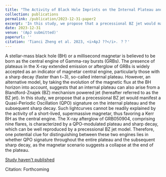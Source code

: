```yaml
---
title: "The Activity of Black Hole Imprints on the Internal Plateau and the Subsequent Sharp Decay"
collection: publications
permalink: /publication/2023-12-31-paper2
excerpt: 'In this study, we propose that a precessional BZ jet would manifest a Quasi-Periodic Oscillation (QPO) signature on the internal plateau and the subsequent sharp decay. Such lightcurves cannot be readily explained by the activity of a short-lived, supermassive magnetar, thus favoring a Kerr BH as the central engine. The X-ray afterglow of GRB050904, comprising nine flares, is characterized by a QPO-modulated plateau and sharp decay, which can be well reproduced by a precessional BZ jet model. Therefore, one potential clue for distinguishing between these two engines lies in whether QPO signature throughout the entire plateau and the subsequent sharp decay, as the magnetar scenario suggests a collapse at the end of the plateau.'
date: 2023-12-31
venue: '(ApJ submitted)'
paperurl: ''
citation: 'Tianci Zheng et al. 2023, <i>ApJ ??</i>. ？？'
---
```

A stellar-mass black hole (BH) or a millisecond magnetar is believed to be born as the central engine of Gamma-ray bursts (GRBs). The presence of plateaus in the X-ray extended emission or afterglow of GRBs is widely accepted as an indicator of magnetar central engine, particularly those with a sharp decay (faster than t−3), so-called internal plateau. However, an alternative model, by taking the evolution of the magnetic flux at the BH horizon into account, suggests that an internal plateau can also arise from a Blandford-Znajek (BZ) mechanism powered jet (hereafter referred to as the BZ jet). In this study, we propose that a precessional BZ jet would manifest a Quasi-Periodic Oscillation (QPO) signature on the internal plateau and the subsequent sharp decay. Such lightcurves cannot be readily explained by the activity of a short-lived, supermassive magnetar, thus favoring a Kerr BH as the central engine. The X-ray afterglow of GRB050904, comprising nine flares, is characterized by a QPO-modulated plateau and sharp decay, which can be well reproduced by a precessional BZ jet model. Therefore, one potential clue for distinguishing between these two engines lies in whether QPO signature throughout the entire plateau and the subsequent sharp decay, as the magnetar scenario suggests a collapse at the end of the plateau.

[Study haven't published](https://tianci-zheng.github.io/files/Zheng_tianci_2023.pdf)

Citation: Forthcoming
